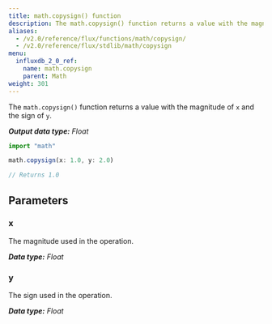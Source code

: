 ```yaml
---
title: math.copysign() function
description: The math.copysign() function returns a value with the magnitude of `x` and the sign of `y`.
aliases:
  - /v2.0/reference/flux/functions/math/copysign/
  - /v2.0/reference/flux/stdlib/math/copysign
menu:
  influxdb_2_0_ref:
    name: math.copysign
    parent: Math
weight: 301
---
```


The `math.copysign()` function returns a value with the magnitude of `x` and the sign of `y`.

_**Output data type:** Float_

```js
import "math"

math.copysign(x: 1.0, y: 2.0)

// Returns 1.0
```

## Parameters

### x
The magnitude used in the operation.

_**Data type:** Float_

### y
The sign used in the operation.

_**Data type:** Float_
